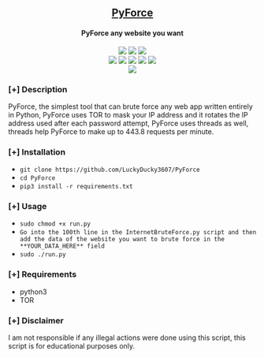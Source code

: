 <h2 align="center"><u>PyForce</u></h2>

<h4 align="center"> PyForce any website you want </h4>

<p align="center">
    <img src="https://img.shields.io/github/stars/LuckyDucky3607/PyForce?style=for-the-badge&color=orange">
    <img src="https://img.shields.io/github/issues/LuckyDucky3607/PyForce?style=for-the-badge&color=red">
    <img src="https://img.shields.io/github/contributors/LuckyDucky3607/PyForce?style=for-the-badge&color=cyan">
<br>
    <img src="https://img.shields.io/badge/Author-LuckyDucky3607-magenta?style=flat-square">
    <img src="https://img.shields.io/badge/Open%20Source-Yes-orange?style=flat-square">
    <img src="https://img.shields.io/badge/Maintained-Yes-cyan?style=flat-square">
    <img src="https://img.shields.io/badge/Made%20In-Turkey-green?style=flat-square">
    <img src="https://img.shields.io/badge/Written%20In-Python-blue?style=flat-square">
<br>
    <img src="https://github-readme-stats.vercel.app/api/pin/?username=LuckyDucky3607&repo=PyForce&theme=synthwave">
</p>

### [+] Description
PyForce, the simplest tool that can brute force any web app written entirely in Python, PyForce uses TOR to mask your IP address and it rotates the IP address used after each password attempt, PyForce uses threads as well, threads help PyForce to make up to 443.8 requests per minute.

### [+] Installation
 - `git clone https://github.com/LuckyDucky3607/PyForce`
 - `cd PyForce`
 - `pip3 install -r requirements.txt`

### [+] Usage
 - `sudo chmod +x run.py`
 - `Go into the 100th line in the InternetBruteForce.py script and then add the data of the website you want to brute force in the **YOUR_DATA_HERE** field`
 - `sudo ./run.py`

### [+] Requirements
 - python3
 - TOR

### [+] Disclaimer 
I am not responsible if any illegal actions were done using this script, this script is for educational purposes only.

